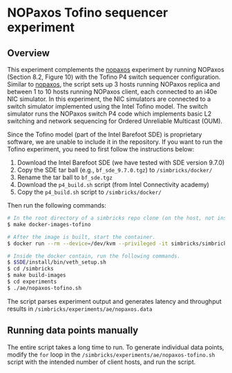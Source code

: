# NOPaxos Tofino sequencer experiment

## Overview

This experiment complements the [nopaxos](../nopaxos/README.md) experiment by running NOPaxos (Section 8.2, Figure 10) with the Tofino P4 switch sequencer configuration. Similar to [nopaxos](../nopaxos/README.md), the script sets up 3 hosts running NOPaxos replica and between 1 to 10 hosts running NOPaxos client, each connected to an i40e NIC simulator. In this experiment, the NIC simulators are connected to a switch simulator implemented using the Intel Tofino model. The switch simulator runs the NOPaxos switch P4 code which implements basic L2 switching and network sequencing for Ordered Unreliable Multicast (OUM).

Since the Tofino model (part of the Intel Barefoot SDE) is proprietary software, we are unable to include it in the repository. If you want to run the Tofino experiment, you need to first follow the instructions below:

1. Download the Intel Barefoot SDE (we have tested with SDE version 9.7.0)
2. Copy the SDE tar ball (e.g., `bf_sde_9.7.0.tgz`) to `/simbricks/docker/`
3. Rename the tar ball to `bf_sde.tgz`
4. Download the `p4_build.sh` script (from Intel Connectivity academy)
5. Copy the `p4_build.sh` script to `/simbricks/docker/`

Then run the following commands:

```bash
# In the root directory of a simbricks repo clone (on the host, not inside a container)
$ make docker-images-tofino

# After the image is built, start the container.
$ docker run --rm --device=/dev/kvm --privileged -it simbricks/simbricks:tofino /bin/bash

# Inside the docker contain, run the following commands.
$ $SDE/install/bin/veth_setup.sh
$ cd /simbricks
$ make build-images
$ cd experiments
$ ./ae/nopaxos-tofino.sh
```

The script parses experiment output and generates latency and throughput results in `/simbricks/experiments/ae/nopaxos.data`

## Running data points manually

The entire script takes a long time to run. To generate individual data points, modify the `for` loop in the `/simbricks/experiments/ae/nopaxos-tofino.sh` script with the intended number of client hosts, and run the script.
